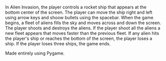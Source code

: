 In Alien Invasion, the player controls a rocket ship that appears at the bottom center of the screen. The player can move the ship right and left using arrow keys and shoow bullets using the spacebar. When the game begins, a fleet of aliens fills the sky and moves across and down the screen. The player shoots and destroys the aliens. If the player shoot all the aliens a new fleet appears that moves faster than the previous fleet. If any alien hits the player's ship or reaches the bottom of the screen, the player loses a ship. If the player loses three ships, the game ends.

Made entirely using Pygame.
